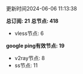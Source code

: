 更新时间2024-06-06 11:13:38

**总订阅: 21**
**总节点: 418**
- vless节点: 6

**google ping有效节点: 19**
- v2ray节点: 8
- ss节点: 11
